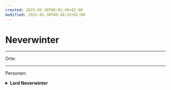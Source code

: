 ```yaml
---
created: 2025-05-30T00:01:49+02:00
modified: 2025-05-30T00:48:33+02:00
---
```


# Neverwinter

* * *

Orte:


* * *

Personen:

<details>
<summary><strong>Lord Neverwinter</strong></summary>
<p>wir haben in Session 5 einen versiegelten Brief für ihn von Anders erhalten.</p>
</details>
